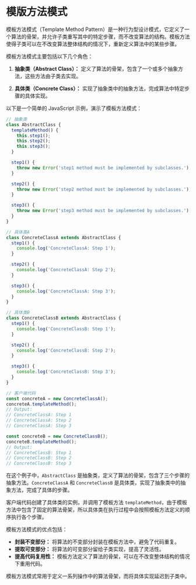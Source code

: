 # 模版方法模式

模板方法模式（Template Method Pattern）是一种行为型设计模式，它定义了一个算法的骨架，并允许子类重写其中的特定步骤，而不改变算法的结构。模板方法使得子类可以在不改变算法整体结构的情况下，重新定义算法中的某些步骤。

模板方法模式主要包括以下几个角色：

1. **抽象类（Abstract Class）：** 定义了算法的骨架，包含了一个或多个抽象方法，这些方法由子类去实现。
  
2. **具体类（Concrete Class）：** 实现了抽象类中的抽象方法，完成算法中特定步骤的具体实现。

以下是一个简单的 JavaScript 示例，演示了模板方法模式：

```javascript
// 抽象类
class AbstractClass {
  templateMethod() {
    this.step1();
    this.step2();
    this.step3();
  }

  step1() {
    throw new Error('step1 method must be implemented by subclasses.');
  }

  step2() {
    throw new Error('step2 method must be implemented by subclasses.');
  }

  step3() {
    throw new Error('step3 method must be implemented by subclasses.');
  }
}

// 具体类A
class ConcreteClassA extends AbstractClass {
  step1() {
    console.log('ConcreteClassA: Step 1');
  }

  step2() {
    console.log('ConcreteClassA: Step 2');
  }

  step3() {
    console.log('ConcreteClassA: Step 3');
  }
}

// 具体类B
class ConcreteClassB extends AbstractClass {
  step1() {
    console.log('ConcreteClassB: Step 1');
  }

  step2() {
    console.log('ConcreteClassB: Step 2');
  }

  step3() {
    console.log('ConcreteClassB: Step 3');
  }
}

// 客户端代码
const concreteA = new ConcreteClassA();
concreteA.templateMethod();
// Output:
// ConcreteClassA: Step 1
// ConcreteClassA: Step 2
// ConcreteClassA: Step 3

const concreteB = new ConcreteClassB();
concreteB.templateMethod();
// Output:
// ConcreteClassB: Step 1
// ConcreteClassB: Step 2
// ConcreteClassB: Step 3
```

在这个例子中，`AbstractClass` 是抽象类，定义了算法的骨架，包含了三个步骤的抽象方法。`ConcreteClassA` 和 `ConcreteClassB` 是具体类，实现了抽象类中的抽象方法，完成了具体的步骤。

客户端代码创建了具体类的实例，并调用了模板方法 `templateMethod`，由于模板方法中包含了固定的算法骨架，所以具体类在执行过程中会按照模板方法定义的顺序执行各个步骤。

模板方法模式的优点包括：

- **封装不变部分：** 将算法的不变部分封装在模板方法中，避免了代码重复。
- **提取可变部分：** 将算法的可变部分留给子类实现，提高了灵活性。
- **提高代码复用性：** 模板方法定义了算法的骨架，可以在不改变整体结构的情况下重用代码。

模板方法模式常用于定义一系列操作中的算法骨架，而将具体实现延迟到子类中。
